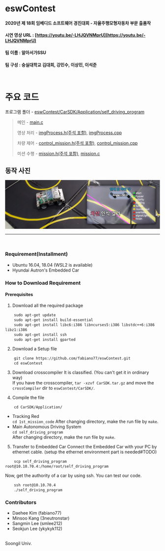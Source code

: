 # eswContest
#### 2020년 제 18회 임베디드 소프트웨어 경진대회 - 자율주행모형자동차 부문 출품작
#### 시연 영상 URL : [https://youtu.be/-LHJQVNMprU](https://youtu.be/-LHJQVNMprU)
####    팀 이름 : 알아서가SSU
####    팀 구성 : 숭실대학교 김대희, 강민수, 이상민, 이석준
<br/>

# 주요 코드
프로그램 폴더 - [eswContest/CarSDK/Application/self_driving_program](https://github.com/fabiano77/eswContest/blob/master/CarSDK/Application/self_driving_program)

> 메인 - [main.c](https://github.com/fabiano77/eswContest/blob/master/CarSDK/Application/self_driving_program/main.c)
> 
> 영상 처리 - [imgProcess.h(주석 포함)](https://github.com/fabiano77/eswContest/blob/master/CarSDK/Application/self_driving_program/imgProcess.h), [imgProcess.cpp](https://github.com/fabiano77/eswContest/blob/master/CarSDK/Application/self_driving_program/imgProcess.cpp)
> 
> 차량 제어 - [control_mission.h(주석 포함)](https://github.com/fabiano77/eswContest/blob/master/CarSDK/Application/self_driving_program/control_mission.h), [control_mission.cpp](https://github.com/fabiano77/eswContest/blob/master/CarSDK/Application/self_driving_program/control_mission.cpp)
> 
> 미션 수행 - [mission.h(주석 포함)](https://github.com/fabiano77/eswContest/blob/master/CarSDK/Application/self_driving_program/mission.h), [mission.c](https://github.com/fabiano77/eswContest/blob/master/CarSDK/Application/self_driving_program/mission.c)

## 동작 사진
![차량 사진](https://github.com/fabiano77/eswContest/blob/master/CarSDK/overlay_pictures/car.png?raw=true " ")

---
<br/>

### Requirement(Installment)
- Ubuntu 16.04, 18.04 (WSL2 is available)
- Hyundai Autron's Embedded Car

### How to Download Requirement

#### Prerequisites
1. Download all the required package
```shell scripts
    sudo apt-get update
    sudo apt-get install build-essential
    sudo apt-get install libc6:i386 libncurses5:i386 libstdc++6:i386 libz1:i386
    sudo apt-get install ssh
    sudo apt-get install gparted

```
2. Download a Setup file 
```shell scripts
    git clone https://github.com/fabiano77/eswContest.git
    cd eswContest
```
3. Download crosscompiler
It is classified. (You can't get it in ordinary way)<br/>
If you have the crosscompiler, `tar -xzvf CarSDK.tar.gz` and move the `crossCompiler` dir to `eswContest/CarSDK/`.

4. Compile the file
```shell scripts
    cd CarSDK/Application/
```
- Tracking Red</br>
`cd 1st_mission_code` 
After changing directory, make the run file by `make`.
- Main Autonomous Driving System </br>
`cd self_driving_program`</br>
After changing directory, make the run file by `make`.

5. Transfer to Embedded Car
Connect the Embedded Car with your PC by ethernet cable. (setup the ethernet environment part is needed#TODO)<br/>

```shell scripts
    scp self_driving_program root@10.10.70.4:/home/root/self_driving_program
```
Now, get the authority of a car by using ssh. You can test our code.
```shell scripts
    ssh root@10.10.70.4
    ./self_driving_program
```

### Contributors
- Daehee Kim (fabiano77)<br/>
- Minsoo Kang (3neutronstar)<br/>
- Sangmin Lee (smlee212)<br/>
- Seokjun Lee (ykykyk112)<br/>
<br/>
Soongil Univ.